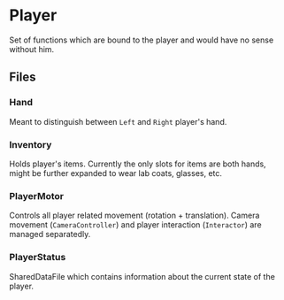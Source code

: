 # Player
Set of functions which are bound to the player and would have no sense without him.

## Files
### Hand
Meant to distinguish between `Left` and `Right` player's hand.

### Inventory
Holds player's items. Currently the only slots for items are both hands, might be further expanded to wear lab coats, glasses, etc.

### PlayerMotor
Controls all player related movement (rotation + translation). Camera movement (`CameraController`) and player interaction (`Interactor`) are managed separatedly.

### PlayerStatus
SharedDataFile which contains information about the current state of the player.

